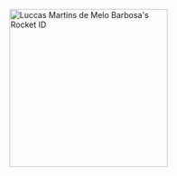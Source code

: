 <a href="https://app.rocketseat.com.br/me/luccasmelo"><img src="https://app.rocketseat.com.br/api/rocketid/share?slug=luccasmelo&type=card" width="280" alt="Luccas Martins de Melo Barbosa's Rocket ID"/></a>
